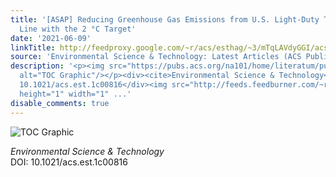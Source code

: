 ```yaml
---
title: '[ASAP] Reducing Greenhouse Gas Emissions from U.S. Light-Duty Transport in
  Line with the 2 °C Target'
date: '2021-06-09'
linkTitle: http://feedproxy.google.com/~r/acs/esthag/~3/mTqLAVdyGGI/acs.est.1c00816
source: 'Environmental Science & Technology: Latest Articles (ACS Publications)'
description: '<p><img src="https://pubs.acs.org/na101/home/literatum/publisher/achs/journals/content/esthag/0/esthag.ahead-of-print/acs.est.1c00816/20210609/images/medium/es1c00816_0006.gif"
  alt="TOC Graphic"/></p><div><cite>Environmental Science & Technology</cite></div><div>DOI:
  10.1021/acs.est.1c00816</div><img src="http://feeds.feedburner.com/~r/acs/esthag/~4/mTqLAVdyGGI"
  height="1" width="1" ...'
disable_comments: true
---
```

<p><img src="https://pubs.acs.org/na101/home/literatum/publisher/achs/journals/content/esthag/0/esthag.ahead-of-print/acs.est.1c00816/20210609/images/medium/es1c00816_0006.gif" alt="TOC Graphic"/></p><div><cite>Environmental Science & Technology</cite></div><div>DOI: 10.1021/acs.est.1c00816</div><img src="http://feeds.feedburner.com/~r/acs/esthag/~4/mTqLAVdyGGI" height="1" width="1" ...